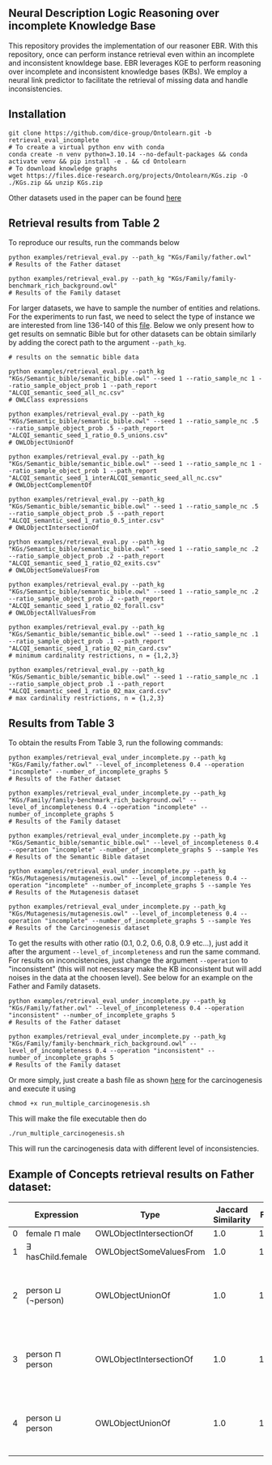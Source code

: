 
## Neural Description Logic Reasoning over incomplete Knowledge Base

This repository provides the implementation of our reasoner EBR. With this repository, once can perform instance retrieval even within an incomplete and inconsistent knowldege base. EBR leverages KGE to perform reasoning over incomplete and inconsistent knowledge bases (KBs). We employ a neural link predictor to facilitate the retrieval of missing data and handle inconsistencies.

## Installation


```shell
git clone https://github.com/dice-group/Ontolearn.git -b retrieval_eval_incomplete
# To create a virtual python env with conda 
conda create -n venv python=3.10.14 --no-default-packages && conda activate venv && pip install -e . && cd Ontolearn
# To download knowledge graphs
wget https://files.dice-research.org/projects/Ontolearn/KGs.zip -O ./KGs.zip && unzip KGs.zip
```
Other datasets used in the paper can be found [here](https://files.dice-research.org/projects/NCES/NCES/datasets.zip)

## Retrieval results from Table 2 

To reproduce our results, run the commands below

```shell
python examples/retrieval_eval.py --path_kg "KGs/Family/father.owl"
# Results of the Father dataset

python examples/retrieval_eval.py --path_kg "KGs/Family/family-benchmark_rich_background.owl"
# Results of the Family dataset
```

For larger datasets, we have to sample the number of entities and relations. For the experiments to run fast, we need to select the type of instance we are interested from line 136-140 of this [file](examples/retrieval_eval.py). Below we only present how to get results on semnatic Bible but for other datasets can be obtain similarly by adding the corect path to the argument ```--path_kg```.

```shell
# results on the semnatic bible data

python examples/retrieval_eval.py --path_kg "KGs/Semantic_bible/semantic_bible.owl" --seed 1 --ratio_sample_nc 1 --ratio_sample_object_prob 1 --path_report "ALCQI_semantic_seed_all_nc.csv"
# OWLClass expressions

python examples/retrieval_eval.py --path_kg "KGs/Semantic_bible/semantic_bible.owl" --seed 1 --ratio_sample_nc .5 --ratio_sample_object_prob .5 --path_report "ALCQI_semantic_seed_1_ratio_0.5_unions.csv"
# OWLObjectUnionOf

python examples/retrieval_eval.py --path_kg "KGs/Semantic_bible/semantic_bible.owl" --seed 1 --ratio_sample_nc 1 --ratio_sample_object_prob 1 --path_report "ALCQI_semantic_seed_1_interALCQI_semantic_seed_all_nc.csv"
# OWLObjectComplementOf

python examples/retrieval_eval.py --path_kg "KGs/Semantic_bible/semantic_bible.owl" --seed 1 --ratio_sample_nc .5 --ratio_sample_object_prob .5 --path_report "ALCQI_semantic_seed_1_ratio_0.5_inter.csv"
# OWLObjectIntersectionOf

python examples/retrieval_eval.py --path_kg "KGs/Semantic_bible/semantic_bible.owl" --seed 1 --ratio_sample_nc .2 --ratio_sample_object_prob .2 --path_report "ALCQI_semantic_seed_1_ratio_02_exits.csv"
# OWLObjectSomeValuesFrom

python examples/retrieval_eval.py --path_kg "KGs/Semantic_bible/semantic_bible.owl" --seed 1 --ratio_sample_nc .2 --ratio_sample_object_prob .2 --path_report "ALCQI_semantic_seed_1_ratio_02_forall.csv" 
# OWLObjectAllValuesFrom

python examples/retrieval_eval.py --path_kg "KGs/Semantic_bible/semantic_bible.owl" --seed 1 --ratio_sample_nc .1 --ratio_sample_object_prob .1 --path_report "ALCQI_semantic_seed_1_ratio_02_min_card.csv"
# minimum cardinality restrictions, n = {1,2,3} 

python examples/retrieval_eval.py --path_kg "KGs/Semantic_bible/semantic_bible.owl" --seed 1 --ratio_sample_nc .1 --ratio_sample_object_prob .1 --path_report "ALCQI_semantic_seed_1_ratio_02_max_card.csv"
# max cardinality restrictions, n = {1,2,3} 
```

## Results from Table 3

To obtain the results From Table 3, run the following commands:

```shell
python examples/retrieval_eval_under_incomplete.py --path_kg "KGs/Family/father.owl" --level_of_incompleteness 0.4 --operation "incomplete" --number_of_incomplete_graphs 5
# Results of the Father dataset

python examples/retrieval_eval_under_incomplete.py --path_kg "KGs/Family/family-benchmark_rich_background.owl" --level_of_incompleteness 0.4 --operation "incomplete" --number_of_incomplete_graphs 5
# Results of the Family dataset

python examples/retrieval_eval_under_incomplete.py --path_kg "KGs/Semantic_bible/semantic_bible.owl" --level_of_incompleteness 0.4 --operation "incomplete" --number_of_incomplete_graphs 5 --sample Yes
# Results of the Semantic Bible dataset

python examples/retrieval_eval_under_incomplete.py --path_kg "KGs/Mutagenesis/mutagenesis.owl" --level_of_incompleteness 0.4 --operation "incomplete" --number_of_incomplete_graphs 5 --sample Yes
# Results of the Mutagenesis dataset

python examples/retrieval_eval_under_incomplete.py --path_kg "KGs/Mutagenesis/mutagenesis.owl" --level_of_incompleteness 0.4 --operation "incomplete" --number_of_incomplete_graphs 5 --sample Yes
# Results of the Carcinogenesis dataset
```
To get the results with other ratio (0.1, 0.2, 0.6, 0.8, 0.9 etc...), just add it after the argument ```--level_of_incompleteness``` and run the same command. For results on inconcistencies, just change the argument ```--operation``` to "inconsistent" (this will not necessary make the KB inconsistent but will add noises in the data at the choosen level). See below for an example on the Father and Family datasets.

```shell
python examples/retrieval_eval_under_incomplete.py --path_kg "KGs/Family/father.owl" --level_of_incompleteness 0.4 --operation "inconsistent" --number_of_incomplete_graphs 5
# Results of the Father dataset

python examples/retrieval_eval_under_incomplete.py --path_kg "KGs/Family/family-benchmark_rich_background.owl" --level_of_incompleteness 0.4 --operation "inconsistent" --number_of_incomplete_graphs 5
# Results of the Family dataset
```

Or more simply, just create a bash file as shown [here](run_multiple_carcinogenesis.sh) for the carcinogenesis and execute it using 

```shell 
chmod +x run_multiple_carcinogenesis.sh
``` 
This will make the file executable then do 
```shell
./run_multiple_carcinogenesis.sh
```
This will run the carcinogenesis data with different level of inconsistencies.

## Example of Concepts retrieval results on Father dataset:

|   | Expression             | Type                     | Jaccard Similarity | F1  | Runtime Benefits      | Runtime EBR        | Symbolic Retrieval                                                                                                                                               | EBR Retrieval                                                                                                                                         |
|---|------------------------|--------------------------|--------------------|-----|-----------------------|-----------------------|------------------------------------------------------------------------------------------------------------------------------------------------------------------|------------------------------------------------------------------------------------------------------------------------------------------------------------------|
| 0 | female ⊓ male          | OWLObjectIntersectionOf   | 1.0                | 1.0 | 0.054    | 0.003    | set()                                                                                                                                                            | set()                                                                                                                                                            |
| 1 | ∃ hasChild.female       | OWLObjectSomeValuesFrom   | 1.0                | 1.0 | -0.001 | 0.001  | {'http://example.com/father#markus'}                                                                                                                             | {'http://example.com/father#markus'}                                                                                                                             |
| 2 | person ⊔ (¬person)      | OWLObjectUnionOf         | 1.0                | 1.0 | -0.003  | 0.003   | {'http://example.com/father#martin', 'http://example.com/father#stefan', 'http://example.com/father#markus', 'http://example.com/father#anna', 'http://example.com/father#michelle', 'http://example.com/father#heinz'} | {'http://example.com/father#martin', 'http://example.com/father#stefan', 'http://example.com/father#markus', 'http://example.com/father#anna', 'http://example.com/father#michelle', 'http://example.com/father#heinz'} |
| 3 | person ⊓ person         | OWLObjectIntersectionOf  | 1.0                | 1.0 | -0.002   | 0.002    | {'http://example.com/father#martin', 'http://example.com/father#stefan', 'http://example.com/father#markus', 'http://example.com/father#anna', 'http://example.com/father#michelle', 'http://example.com/father#heinz'} | {'http://example.com/father#martin', 'http://example.com/father#stefan', 'http://example.com/father#markus', 'http://example.com/father#anna', 'http://example.com/father#michelle', 'http://example.com/father#heinz'} |
| 4 | person ⊔ person         | OWLObjectUnionOf         | 1.0                | 1.0 | -0.002  | 0.002   | {'http://example.com/father#martin', 'http://example.com/father#stefan', 'http://example.com/father#markus', 'http://example.com/father#anna', 'http://example.com/father#michelle', 'http://example.com/father#heinz'} | {'http://example.com/father#martin', 'http://example.com/father#stefan', 'http://example.com/father#anna', 'http://example.com/father#markus', 'http://example.com/father#michelle', 'http://example.com/father#heinz'} |
